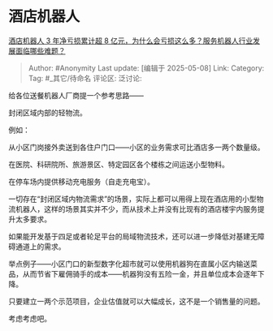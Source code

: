 # 酒店机器人
[酒店机器人 3 年净亏损累计超 8 亿元，为什么会亏损这么多？服务机器人行业发展面临哪些难题？](https://www.zhihu.com/question/1900471464039248167/answer/1903577838747120626)

> Author: #Anonymity
> Last update: [编辑于 2025-05-08]
> Link:
> Category: 
> Tag: #_其它/待命名 
> 评论区:
> 泛讨论:

给各位送餐机器人厂商提一个参考思路——

封闭区域内部的轻物流。

例如：

从小区门岗接外卖送到各住户门口——小区的业务需求可比酒店多一两个数量级。

在医院、科研院所、旅游景区、特定园区各个楼栋之间运送小型物料。

在停车场内提供移动充电服务（自走充电宝）。

一切存在“封闭区域内物流需求”的场景，实际上都可以用得上现在酒店用的小型物流机器人，这样的场景其实并不少，而从技术上并没有比现有的酒店楼宇内服务提升太多要求。

如果能开发基于四足或者轮足平台的局域物流技术，还可以进一步降低对基建无障碍通道上的需求。

举点例子——小区门口的新型数字化超市就可以使用机器狗在直属小区内输送菜品，从而节省下雇佣骑手的成本——机器狗没有五险一金，并且单位成本会逐年下降。

只要建立一两个示范项目，企业估值就可以大幅成长，这不是一个销售量的问题。

考虑考虑吧。
